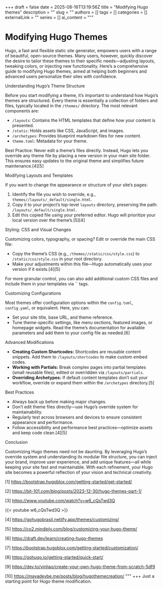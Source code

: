 +++ 
draft = false
date = 2025-08-16T13:19:56Z
title = "Modifying Hugo themes"
description = ""
slug = ""
authors = []
tags = []
categories = []
externalLink = ""
series = []
ai_content = """
# Modifying Hugo Themes

Hugo, a fast and flexible static site generator, empowers users with a range of beautiful, open-source themes. Many users, however, quickly discover the desire to tailor these themes to their specific needs—adjusting layouts, tweaking colors, or injecting new functionality. Here’s a comprehensive guide to modifying Hugo themes, aimed at helping both beginners and advanced users personalize their sites with confidence.

Understanding Hugo’s Theme Structure

Before you start modifying a theme, it’s important to understand how Hugo’s themes are structured. Every theme is essentially a collection of folders and files, typically located in the `/themes/` directory. The most relevant components are:

- `/layouts`: Contains the HTML templates that define how your content is presented.
- `/static`: Holds assets like CSS, JavaScript, and images.
- `/archetypes`: Provides blueprint markdown files for new content.
- `theme.toml`: Metadata for your theme.

Best Practice: Never edit a theme’s files directly. Instead, Hugo lets you override any theme file by placing a new version in your main site folder. This ensures easy updates to the original theme and simplifies future maintenance.[4][5]

Modifying Layouts and Templates

If you want to change the appearance or structure of your site’s pages:

1. Identify the file you wish to override, e.g., `themes//layouts/_default/single.html`.
2. Copy it to your project’s top-level `layouts` directory, preserving the path: `/layouts/_default/single.html`.
3. Edit this copied file using your preferred editor. Hugo will prioritize your local version over the theme’s.[5][4]

Styling: CSS and Visual Changes

Customizing colors, typography, or spacing? Edit or override the main CSS file:

- Copy the theme’s CSS (e.g., `/themes//static/css/style.css`) to `/static/css/style.css` in your root directory.
- Make your adjustments within this file—Hugo automatically uses your version if it exists.[4][5]

For more granular control, you can also add additional custom CSS files and include them in your templates via `` tags.

Customizing Configurations

Most themes offer configuration options within the `config.toml`, `config.yaml`, or equivalent. Here, you can:

- Set your site title, base URL, and theme reference.
- Tune theme-specific settings, like menu sections, featured images, or homepage widgets.
Read the theme’s documentation for available parameters and add them to your config file as needed.[6]

Advanced Modifications

- **Creating Custom Shortcodes:** Shortcodes are reusable content snippets. Add them to `/layouts/shortcodes` to make custom embed codes.
- **Working with Partials:** Break complex pages into partial templates (small reusable files), edited or overridden via `/layouts/partials`.
- **Overriding Archetypes:** If default content templates don’t suit your workflow, override or expand them within the `/archetypes` directory.[5]

Best Practices

- Always back up before making major changes.
- Don’t edit theme files directly—use Hugo’s override system for maintainability.
- Regularly test across browsers and devices to ensure consistent appearance and performance.
- Follow accessibility and performance best practices—optimize assets and keep code clean.[4][5]

Conclusion

Customizing Hugo themes need not be daunting. By leveraging Hugo’s override system and understanding its modular file structure, you can inject your brand, improve user experience, and add unique features—all while keeping your site fast and maintainable. With each refinement, your Hugo site becomes a powerful reflection of your vision and technical creativity.

[1] https://bootstrap.hugoblox.com/getting-started/get-started/

[2] https://bit-101.com/blog/posts/2023-12-30/hugo-themes-part-1/

[3] https://www.youtube.com/watch?v=w6_cQsTwd3Q

{{< youtube w6_cQsTwd3Q >}}

[4] https://gohugobrasil.netlify.app/themes/customizing/

[5] https://co2.mindiply.com/blog/customizing-your-hugo-theme/

[6] https://draft.dev/learn/creating-hugo-themes

[7] https://bootstrap.hugoblox.com/getting-started/customization/

[8] https://gohugo.io/getting-started/quick-start/

[9] https://dev.to/vinliao/create-your-own-hugo-theme-from-scratch-5df9

[10] https://mayadevbe.me/posts/blog/hugothemecreation/
"""
+++
Just a starting point for Hugo theme modification.
